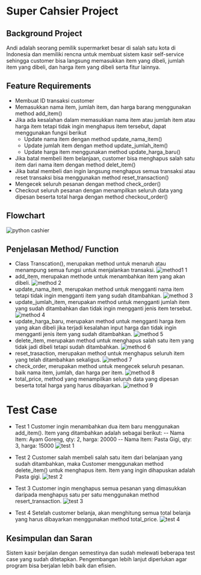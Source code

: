 # Super Cahsier Project

## Background Project
Andi adalah seorang pemilik supermarket besar di salah satu kota di Indonesia dan memiliki rencna untuk membuat sistem kasir self-service sehingga customer bisa langsung memasukkan item yang dibeli, jumlah item yang dibeli, dan harga item yang dibeli serta fitur lainnya.

## Feature Requirements
- Membuat ID transaksi customer
- Memasukkan nama item, jumlah item, dan harga barang menggunakan method add_item()
- Jika ada kesalahan dalam memasukkan nama item atau jumlah item atau harga item tetapi tidak ingin menghapus item tersebut, dapat menggunakan fungsi berikut
    - Update nama item dengan method update_nama_item()
    - Update jumlah item dengan method update_jumlah_item() 
    - Update harga item menggunakan method update_harga_baru()
- Jika batal membeli item belanjaan, customer bisa menghapus salah satu item dari nama item dengan method delet_item()
- Jika batal membeli dan ingin langsung menghapus semua transaksi atau reset transaksi bisa menggunakan method reset_transaction()
- Mengecek seluruh pesanan dengan method check_order()
- Checkout seluruh pesanan dengan menampilkan seluruh data yang dipesan beserta total harga dengan method checkout_order() 


## Flowchart 
![python cashier](https://user-images.githubusercontent.com/88957143/231932104-f83b1c53-4994-4d30-a616-4cb16f364b93.png)

## Penjelasan Method/ Function
- Class Transcation(), merupakan method untuk menaruh atau menampung semua fungsi untuk menjalankan transaksi.
![method1 1](https://user-images.githubusercontent.com/88957143/232258215-38a6b477-be5b-4012-97be-49fce5fadcc4.PNG)
- add_item, merupakan methode untuk menambahkan item yang akan dibeli.
![method 2](https://user-images.githubusercontent.com/88957143/232258460-ce2aface-1949-4168-a277-88e6aa63f842.PNG)
- update_nama_item, merupakan method untuk mengganti nama item tetapi tidak ingin mengganti item yang sudah ditambahkan.
![method 3](https://user-images.githubusercontent.com/88957143/232258759-8ac80580-d32b-4591-8967-97509ad2e12c.PNG)
- update_jumlah_item, merupakan method untuk mengganti jumlah item yang sudah ditambahkan dan tidak ingin mengganti jenis item tersebut.
![method 4](https://user-images.githubusercontent.com/88957143/232261649-20ee5b11-50bd-424c-b46e-15d600a7f164.PNG)
- update_harga_baru, merupakan method untuk mengganti harga item yang akan dibeli jika terjadi kesalahan input harga dan tidak ingin mengganti jenis item yang sudah ditambahkan.
![method 5](https://user-images.githubusercontent.com/88957143/232261706-0da499a3-89c8-4a51-898b-362ba6dd3f0d.PNG)
- delete_item, merupakan method untuk menghapus salah satu item yang tidak jadi dibeli tetapi sudah ditambahkan.
![method 6](https://user-images.githubusercontent.com/88957143/232261758-c7b888f7-e7db-43c3-8b38-3e45dc9e622e.PNG)
- reset_trasaction, merupakan method untuk menghapus seluruh item yang telah ditambahkan sekaligus.
![method 7](https://user-images.githubusercontent.com/88957143/232321756-3543e35c-9f37-49c9-b4e3-91f5e2011541.PNG)
- check_order, merupakan method untuk mengecek seluruh pesanan. baik nama item, jumlah, dan harga per item.
![method 8](https://user-images.githubusercontent.com/88957143/232322166-6117f350-1f6f-48d0-a43b-45f1f1811f2d.PNG)
- total_price, method yang menampilkan seluruh data yang dipesan beserta total harga yang harus dibayarkan.
![method 9](https://user-images.githubusercontent.com/88957143/232322482-cfa445b8-0221-452f-9c02-be99cd00fd13.PNG)

# Test Case
- Test 1
Customer ingin menambahkan dua item baru menggunakan add_item(). Item yang ditambahkan adalah sebagai berikut:
-- Nama Item: Ayam Goreng, qty: 2, harga: 20000
-- Nama Item: Pasta Gigi, qty: 3, harga: 15000
![test 1](https://user-images.githubusercontent.com/88957143/232323908-f6e6367f-7a79-456b-8f6a-a7c435a506f0.PNG)

- Test 2
Customer salah membeli salah satu item dari belanjaan yang sudah ditambahkan, maka Customer menggunakan method delete_item() untuk menghapus item. Item yang ingin dihapuskan adalah Pasta gigi.
![test 2](https://user-images.githubusercontent.com/88957143/232324857-576f334b-8708-432e-ac6b-9218cb3f9505.PNG)

- Test 3
Customer ingin menghapus semua pesanan yang dimasukkan daripada menghapus satu per satu menggunakan method resert_transaction.
![test 3](https://user-images.githubusercontent.com/88957143/232325136-6b511872-82ef-47b5-a506-99d3210ec05a.PNG)

- Test 4
Setelah customer belanja, akan menghitung semua total belanja yang harus dibayarkan menggunakan method total_price.
![test 4](https://user-images.githubusercontent.com/88957143/232325493-1d2a7587-ac43-4b64-92ae-1b397210b2f1.PNG)

## Kesimpulan dan Saran
Sistem kasir berjalan dengan semestinya dan sudah melewati beberapa test case yang sudah ditetapkan. Pengembangan lebih lanjut diperlukan agar program bisa berjalan lebih baik dan efisien.
